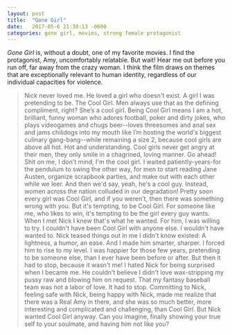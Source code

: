 ```yaml
---
layout: post
title:  "Gone Girl"
date:   2017-05-6 21:30:13 -0600
categories: gone girl, movies, strong female protagonist
---
```

*Gone Girl* is, without a doubt, one of my favorite movies. I find the protagonist, Amy, uncomfortably relatable. But wait! Hear me out before you run off, far away from the crazy woman. I think the film draws on themes that are exceptionally relevant to human identity, regardless of our individual capacities for violence.

>Nick never loved me. He loved a girl who doesn't exist. A girl I was pretending to be. The Cool Girl. Men always use that as the defining compliment, right? She’s a cool girl.
>Being Cool Girl means I am a hot, brilliant, funny woman who adores football, poker and dirty jokes, who plays videogames and chugs beer--loves threesomes and anal sex and jams chilidogs into my mouth like I’m hosting the world's biggest culinary gang-bang--while remaining a size 2, because cool girls are above all hot.
>Hot and understanding. Cool girls never get angry at their men, they only smile in a chagrined, loving manner. Go ahead! Shit on me, I don't mind, I'm the cool girl.
>I waited patiently-years-for the pendulum to swing the other way, for men to start reading Jane Austen, organize scrapbook parties, and make out with each other while we leer. And then we'd say, yeah, he's a cool guy.
>Instead, women across the nation colluded in our degradation! Pretty soon every girl was Cool Girl, and if you weren't, then there was something wrong with you.
>But it's tempting, to be Cool Girl. For someone like me, who likes to win, it's tempting to be the girl every guy wants. When I met Nick I knew that's what he wanted. For him, I was willing to try.
>I couldn't have been Cool Girl with anyone else. I wouldn't have wanted to. Nick teased things out in me I didn't know existed: A lightness, a humor, an ease.
>And I made him smarter, sharper. I forced him to rise to my level.
>I was happier for those few years, pretending to be someone else, than I ever have been before or after.
>But then it had to stop, because it wasn't me! I hated Nick for being surprised when I became me.
>He couldn't believe I didn't love wax-stripping my pussy raw and blowing him on request. That my fantasy baseball team was not a labor of love.
>It had to stop. Committing to Nick, feeling safe with Nick, being happy with Nick, made me realize that there was a Real Amy in there, and she was so much better, more interesting and complicated and challenging, than Cool Girl.
>But Nick wanted Cool Girl anyway.
>Can you imagine, finally showing your true self to your soulmate, and having him not like you?